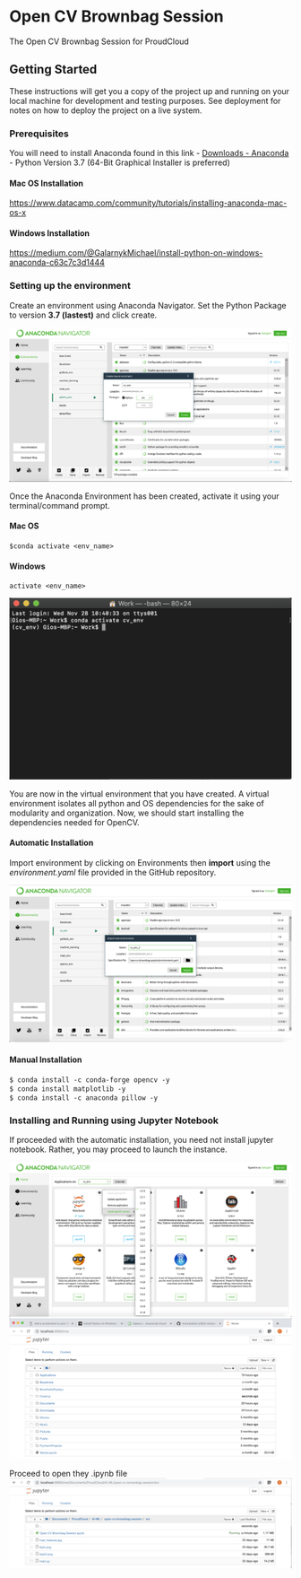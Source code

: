 # Open CV Brownbag Session

The Open CV Brownbag Session for ProudCloud

## Getting Started

These instructions will get you a copy of the project up and running on your local machine for development and testing purposes. See deployment for notes on how to deploy the project on a live system.

### Prerequisites

You will need to install Anaconda found in this link - [Downloads - Anaconda](https://www.anaconda.com/download/) - Python Version 3.7 (64-Bit Graphical Installer is preferred)

#### Mac OS Installation
https://www.datacamp.com/community/tutorials/installing-anaconda-mac-os-x

#### Windows Installation
https://medium.com/@GalarnykMichael/install-python-on-windows-anaconda-c63c7c3d1444


### Setting up the environment

Create an environment using Anaconda Navigator. Set the Python Package to version <b>3.7 (lastest)</b> and click create.

![Create Environment](screenshots/create_env.png)

Once the Anaconda Environment has been created, activate it using your terminal/command prompt.

#### Mac OS

```
$conda activate <env_name>
```

#### Windows
```
activate <env_name>
```
![Activate Environment](screenshots/activate_env.png)

You are now in the virtual environment that you have created. A virtual environment isolates all python and OS dependencies for the sake of modularity and organization.
Now, we should start installing the dependencies needed for OpenCV.
#### Automatic Installation

Import environment by clicking on Environments then <b> import</b> using the <i>environment.yaml</i> file provided in the GitHub repository.

![Activate Environment](screenshots/import_env.png)
#### Manual Installation
```
$ conda install -c conda-forge opencv -y
$ conda install matplotlib -y
$ conda install -c anaconda pillow -y
```


### Installing and Running using Jupyter Notebook

If proceeded with the automatic installation, you need not install jupyter notebook. Rather, you may proceed to launch the instance.

![Activate Environment](screenshots/install_jupyter.png)
![Activate Environment](screenshots/jupyter_dashboard.png)

Proceed to open they .ipynb file
![Activate Environment](screenshots/open_ipynb.png)


